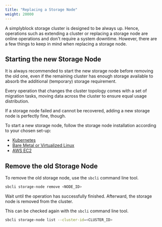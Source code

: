 ```yaml
---
title: "Replacing a Storage Node"
weight: 20000
---
```


A simplyblock storage cluster is designed to be always up. Hence, operations such as extending a cluster or
replacing a storage node are online operations and don't require a system downtime. However, there are a few
things to keep in mind when replacing a storage node.

## Starting the new Storage Node

It is always recommended to start the new storage node before removing the old one, even if the remaining
cluster has enough storage available to absorb the additional (temporary) storage requirement.

Every operation that changes the cluster topology comes with a set of migration tasks, moving data across
the cluster to ensure equal usage distribution.

If a storage node failed and cannot be recovered, adding a new storage node is perfectly fine, though.

To start a new storage node, follow the storage node installation according to your chosen set-up:

- [Kubernetes](../deployments/kubernetes/install-simplyblock/index.md)
- [Bare Metal or Virtualized Linux](../deployments/baremetal/index.md)
- [AWS EC2](../deployments/aws-ec2/index.md)

## Remove the old Storage Node

To remove the old storage node, use the `sbcli` command line tool. 

```bash title="Remove a storage node"
sbcli storage-node remove <NODE_ID>
```

Wait until the operation has successfully finished. Afterward, the storage node is removed from the cluster.

This can be checked again with the `sbcli` command line tool.

```bash title="List storage nodes"
sbcli storage-node list --cluster-id=<CLUSTER_ID>
```
